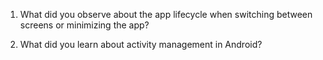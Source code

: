 1. What did you observe about the app lifecycle when switching between screens or minimizing the app?

2. What did you learn about activity management in Android?
